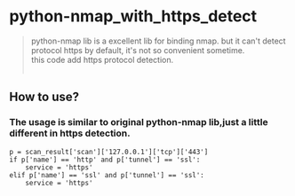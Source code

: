 # python-nmap_with_https_detect
> python-nmap lib is a excellent lib for binding nmap. but it can't detect protocol https by default, it's not so convenient sometime.<br>
> this code add https protocol detection.<br><br>
## How to use?
### The usage is similar to original python-nmap lib,just a little different in https detection.
```python3
p = scan_result['scan']['127.0.0.1']['tcp']['443']
if p['name'] == 'http' and p['tunnel'] == 'ssl':
    service = 'https'
elif p['name'] == 'ssl' and p['tunnel'] == 'ssl':
    service = 'https'
```
